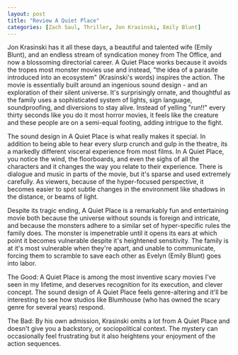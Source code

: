 ```yaml
---
layout: post
title: "Review A Quiet Place"
categories: [Zach Saul, Thriller, Jon Krasinski, Emily Blunt]
---
```


Jon Krasinski has it all these days, a beautiful and talented wife (Emily Blunt), and an endless stream of syndication money from The Office, and now a blossoming directorial career. A Quiet Place works because it avoids the tropes most monster movies use and instead, "the idea of a parasite introduced into an ecosystem" (Krasinski's words) inspires the action. The movie is essentially built around an ingenious sound design - and an exploration of their silent universe. It's surprisingly ornate, and thoughtful as the family uses a sophisticated system of lights, sign language, soundproofing, and diversions to stay alive. Instead of yelling "run!!" every thirty seconds like you do it most horror movies, it feels like the creature and these people are on a semi-equal footing, adding intrigue to the fight.

The sound design in A Quiet Place is what really makes it special. In addition to being able to hear every slurp crunch and gulp in the theatre, its a markedly different visceral experience from most films. In A Quiet Place, you notice the wind, the floorboards, and even the sighs of all the characters and it changes the way you relate to their experience. There is dialogue and music in parts of the movie, but it's sparse and used extremely carefully. As viewers, because of the hyper-focused perspective, it becomes easier to spot subtle changes in the environment like shadows in the distance, or beams of light.

Despite its tragic ending, A Quiet Place is a remarkably fun and entertaining movie both because the universe without sounds is foreign and intricate, and because the monsters adhere to a similar set of hyper-specific rules the family does. The monster is impenetrable until it opens its ears at which point it becomes vulnerable despite it's heightened sensitivity. The family is at it's most vulnerable when they're apart, and unable to communicate, forcing them to scramble to save each other as Evelyn (Emily Blunt) goes into labor.

The Good: A Quiet Place is among the most inventive scary movies I've seen in my lifetime, and deserves recognition for its execution, and clever concept. The sound design of A Quiet Place feels genre-altering and it'll be interesting to see how studios like Blumhouse (who has owned the scary genre for several years) respond.

The Bad: By his own admission, Krasinski omits a lot from A Quiet Place and doesn't give you a backstory, or sociopolitical context. The mystery can occasionally feel frustrating but it also heightens your enjoyment of the action sequences.
